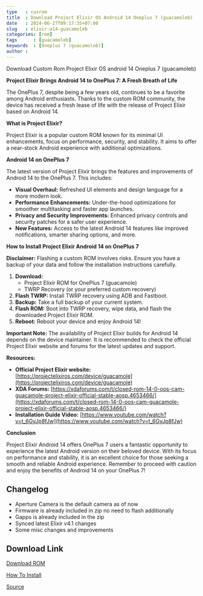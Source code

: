 ```yaml
---
type   : cusrom
title  : Download Project Elixir OS Android 14 Oneplus 7 (guacamoleb)
date   : 2024-06-27T09:17:35+07:00
slug   : elixir-a14-guacamoleb
categories: [rom]
tags      : [guacamoleb]
keywords  : [Oneplus 7 (guacamoleb)]
author :
---
```


Download Custom Rom Project Elixir OS android 14 Oneplus 7 (guacamoleb)

**Project Elixir Brings Android 14 to OnePlus 7: A Fresh Breath of Life**

The OnePlus 7, despite being a few years old, continues to be a favorite among Android enthusiasts. Thanks to the custom ROM community, the device has received a fresh lease of life with the release of Project Elixir based on Android 14.

**What is Project Elixir?**

Project Elixir is a popular custom ROM known for its minimal UI enhancements, focus on performance, security, and stability. It aims to offer a near-stock Android experience with additional optimizations.

**Android 14 on OnePlus 7**

The latest version of Project Elixir brings the features and improvements of Android 14 to the OnePlus 7. This includes:

* **Visual Overhaul:** Refreshed UI elements and design language for a more modern look.
* **Performance Enhancements:** Under-the-hood optimizations for smoother multitasking and faster app launches.
* **Privacy and Security Improvements:** Enhanced privacy controls and security patches for a safer user experience.
* **New Features:** Access to the latest Android 14 features like improved notifications, smarter sharing options, and more.

**How to Install Project Elixir Android 14 on OnePlus 7**

**Disclaimer:** Flashing a custom ROM involves risks. Ensure you have a backup of your data and follow the installation instructions carefully.

1. **Download:**
    * Project Elixir ROM for OnePlus 7 (guacamole)
    * TWRP Recovery (or your preferred custom recovery)
2. **Flash TWRP:** Install TWRP recovery using ADB and Fastboot.
3. **Backup:** Take a full backup of your current system.
4. **Flash ROM:** Boot into TWRP recovery, wipe data, and flash the downloaded Project Elixir ROM.
5. **Reboot:** Reboot your device and enjoy Android 14!

**Important Note:** The availability of Project Elixir builds for Android 14 depends on the device maintainer. It is recommended to check the official Project Elixir website and forums for the latest updates and support.

**Resources:**

* **Official Project Elixir website:** [https://projectelixiros.com/device/guacamole](https://projectelixiros.com/device/guacamole)
* **XDA Forums:** [https://xdaforums.com/t/closed-rom-14-0-oos-cam-guacamole-project-elixir-official-stable-aosp.4653466/](https://xdaforums.com/t/closed-rom-14-0-oos-cam-guacamole-project-elixir-official-stable-aosp.4653466/)
* **Installation Guide Video:** [https://www.youtube.com/watch?v=t_6GyJp8fJw](https://www.youtube.com/watch?v=t_6GyJp8fJw)

**Conclusion**

Project Elixir Android 14 offers OnePlus 7 users a fantastic opportunity to experience the latest Android version on their beloved device. With its focus on performance and stability, it is an excellent choice for those seeking a smooth and reliable Android experience. Remember to proceed with caution and enjoy the benefits of Android 14 on your OnePlus 7!


## Changelog
- Aperture Camera is the default camera as of now
- Firmware is already included in zip no need to flash additionally
- Gapps is already included in the zip
- Synced latest Elixir v4.1 changes
- Some misc changes and improvements

## Download Link
[Download ROM](https://www.pling.com/p/1947572/)

[How To Install](https://github.com/ProjectElixir-Devices/Wiki/blob/UNO/guacamoleb.md)

[Source](https://projectelixiros.com/device/guacamoleb)
